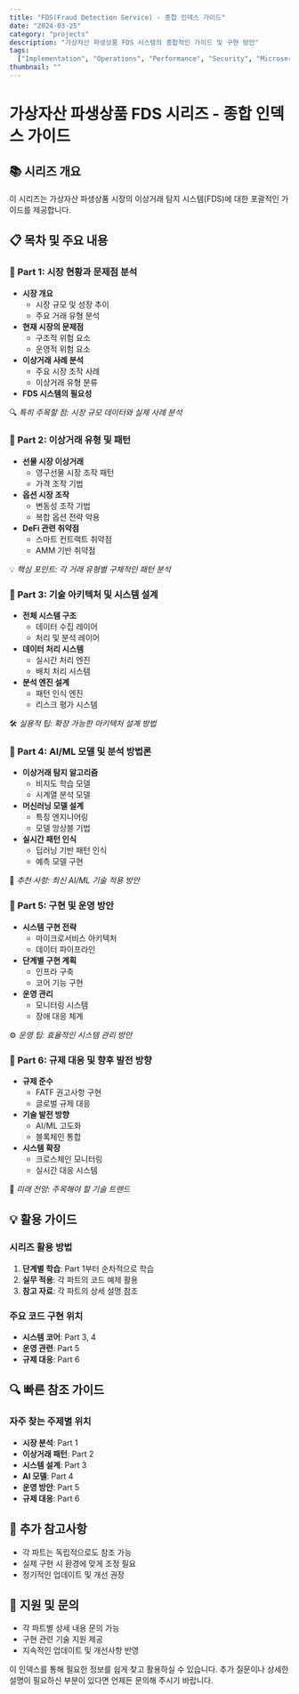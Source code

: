 ```yaml
---
title: "FDS(Fraud Detection Service) - 종합 인덱스 가이드"
date: "2024-03-25"
category: "projects"
description: "가상자산 파생상품 FDS 시스템의 종합적인 가이드 및 구현 방안"
tags:
  ["Implementation", "Operations", "Performance", "Security", "Microservices"]
thumbnail: ""
---
```


# 가상자산 파생상품 FDS 시리즈 - 종합 인덱스 가이드

## 📚 시리즈 개요

이 시리즈는 가상자산 파생상품 시장의 이상거래 탐지 시스템(FDS)에 대한 포괄적인 가이드를 제공합니다.

## 📋 목차 및 주요 내용

### 📘 Part 1: 시장 현황과 문제점 분석

- **시장 개요**
  - 시장 규모 및 성장 추이
  - 주요 거래 유형 분석
- **현재 시장의 문제점**
  - 구조적 위험 요소
  - 운영적 위험 요소
- **이상거래 사례 분석**
  - 주요 시장 조작 사례
  - 이상거래 유형 분류
- **FDS 시스템의 필요성**

🔍 _특히 주목할 점: 시장 규모 데이터와 실제 사례 분석_

### 📗 Part 2: 이상거래 유형 및 패턴

- **선물 시장 이상거래**
  - 영구선물 시장 조작 패턴
  - 가격 조작 기법
- **옵션 시장 조작**
  - 변동성 조작 기법
  - 복합 옵션 전략 악용
- **DeFi 관련 취약점**
  - 스마트 컨트랙트 취약점
  - AMM 기반 취약점

💡 _핵심 포인트: 각 거래 유형별 구체적인 패턴 분석_

### 📙 Part 3: 기술 아키텍처 및 시스템 설계

- **전체 시스템 구조**
  - 데이터 수집 레이어
  - 처리 및 분석 레이어
- **데이터 처리 시스템**
  - 실시간 처리 엔진
  - 배치 처리 시스템
- **분석 엔진 설계**
  - 패턴 인식 엔진
  - 리스크 평가 시스템

🛠 _실용적 팁: 확장 가능한 아키텍처 설계 방법_

### 📕 Part 4: AI/ML 모델 및 분석 방법론

- **이상거래 탐지 알고리즘**
  - 비지도 학습 모델
  - 시계열 분석 모델
- **머신러닝 모델 설계**
  - 특징 엔지니어링
  - 모델 앙상블 기법
- **실시간 패턴 인식**
  - 딥러닝 기반 패턴 인식
  - 예측 모델 구현

🤖 _추천 사항: 최신 AI/ML 기술 적용 방안_

### 📓 Part 5: 구현 및 운영 방안

- **시스템 구현 전략**
  - 마이크로서비스 아키텍처
  - 데이터 파이프라인
- **단계별 구현 계획**
  - 인프라 구축
  - 코어 기능 구현
- **운영 관리**
  - 모니터링 시스템
  - 장애 대응 체계

⚙️ _운영 팁: 효율적인 시스템 관리 방안_

### 📔 Part 6: 규제 대응 및 향후 발전 방향

- **규제 준수**
  - FATF 권고사항 구현
  - 글로벌 규제 대응
- **기술 발전 방향**
  - AI/ML 고도화
  - 블록체인 통합
- **시스템 확장**
  - 크로스체인 모니터링
  - 실시간 대응 시스템

🔮 _미래 전망: 주목해야 할 기술 트렌드_

## 💡 활용 가이드

### 시리즈 활용 방법

1. **단계별 학습**: Part 1부터 순차적으로 학습
2. **실무 적용**: 각 파트의 코드 예제 활용
3. **참고 자료**: 각 파트의 상세 설명 참조

### 주요 코드 구현 위치

- **시스템 코어**: Part 3, 4
- **운영 관련**: Part 5
- **규제 대응**: Part 6

## 🔍 빠른 참조 가이드

### 자주 찾는 주제별 위치

- **시장 분석**: Part 1
- **이상거래 패턴**: Part 2
- **시스템 설계**: Part 3
- **AI 모델**: Part 4
- **운영 방안**: Part 5
- **규제 대응**: Part 6

## 📌 추가 참고사항

- 각 파트는 독립적으로도 참조 가능
- 실제 구현 시 환경에 맞게 조정 필요
- 정기적인 업데이트 및 개선 권장

## 🤝 지원 및 문의

- 각 파트별 상세 내용 문의 가능
- 구현 관련 기술 지원 제공
- 지속적인 업데이트 및 개선사항 반영

이 인덱스를 통해 필요한 정보를 쉽게 찾고 활용하실 수 있습니다. 추가 질문이나 상세한 설명이 필요하신 부분이 있다면 언제든 문의해 주시기 바랍니다.
